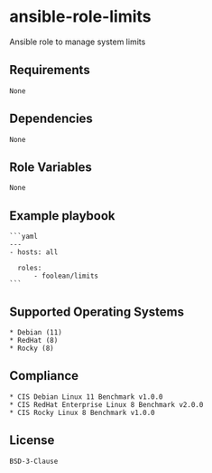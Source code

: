 # ansible-role-limits

Ansible role to manage system limits


## Requirements

    None


## Dependencies

    None


## Role Variables

    None


## Example playbook

    ```yaml
    ---
    - hosts: all

      roles:
          - foolean/limits
    ```


## Supported Operating Systems

    * Debian (11)
    * RedHat (8)
    * Rocky (8)


## Compliance

    * CIS Debian Linux 11 Benchmark v1.0.0
    * CIS RedHat Enterprise Linux 8 Benchmark v2.0.0
    * CIS Rocky Linux 8 Benchmark v1.0.0


## License

    BSD-3-Clause
